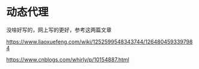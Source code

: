 # 动态代理

没啥好写的，网上写的更好，参考这两篇文章

https://www.liaoxuefeng.com/wiki/1252599548343744/1264804593397984

https://www.cnblogs.com/whirly/p/10154887.html
